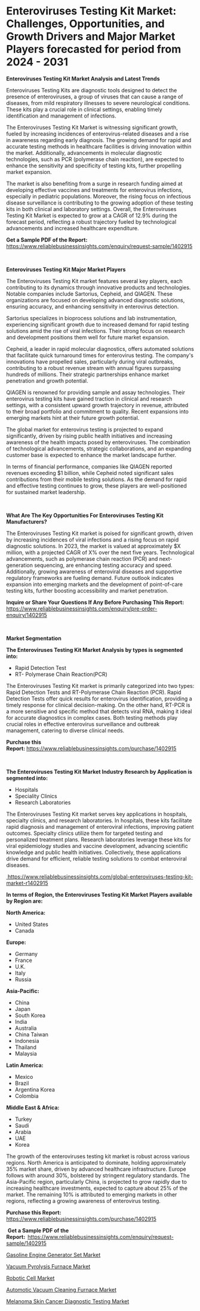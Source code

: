 <p><h1>Enteroviruses Testing Kit Market: Challenges, Opportunities, and Growth Drivers and Major Market Players forecasted for period from 2024 - 2031</h1></p><p><strong>Enteroviruses Testing Kit Market Analysis and Latest Trends</strong></p>
<p><p>Enteroviruses Testing Kits are diagnostic tools designed to detect the presence of enteroviruses, a group of viruses that can cause a range of diseases, from mild respiratory illnesses to severe neurological conditions. These kits play a crucial role in clinical settings, enabling timely identification and management of infections.</p><p>The Enteroviruses Testing Kit Market is witnessing significant growth, fueled by increasing incidences of enterovirus-related diseases and a rise in awareness regarding early diagnosis. The growing demand for rapid and accurate testing methods in healthcare facilities is driving innovation within the market. Additionally, advancements in molecular diagnostic technologies, such as PCR (polymerase chain reaction), are expected to enhance the sensitivity and specificity of testing kits, further propelling market expansion.</p><p>The market is also benefiting from a surge in research funding aimed at developing effective vaccines and treatments for enterovirus infections, especially in pediatric populations. Moreover, the rising focus on infectious disease surveillance is contributing to the growing adoption of these testing kits in both clinical and laboratory settings. Overall, the Enteroviruses Testing Kit Market is expected to grow at a CAGR of 12.9% during the forecast period, reflecting a robust trajectory fueled by technological advancements and increased healthcare expenditure.</p></p>
<p><strong>Get a Sample PDF of the Report:&nbsp;</strong> <a href="https://www.reliablebusinessinsights.com/enquiry/request-sample/1402915?utm_campaign=63&utm_medium=2&utm_source=Github&utm_content=ia&utm_term=23102024&utm_id=enteroviruses-testing-kit">https://www.reliablebusinessinsights.com/enquiry/request-sample/1402915</a></p>
<p>&nbsp;</p>
<p><strong>Enteroviruses Testing Kit Major Market Players</strong></p>
<p><p>The Enteroviruses Testing Kit market features several key players, each contributing to its dynamics through innovative products and technologies. Notable companies include Sartorius, Cepheid, and QIAGEN. These organizations are focused on developing advanced diagnostic solutions, ensuring accuracy, and enhancing sensitivity in enterovirus detection.</p><p>Sartorius specializes in bioprocess solutions and lab instrumentation, experiencing significant growth due to increased demand for rapid testing solutions amid the rise of viral infections. Their strong focus on research and development positions them well for future market expansion.</p><p>Cepheid, a leader in rapid molecular diagnostics, offers automated solutions that facilitate quick turnaround times for enterovirus testing. The company's innovations have propelled sales, particularly during viral outbreaks, contributing to a robust revenue stream with annual figures surpassing hundreds of millions. Their strategic partnerships enhance market penetration and growth potential.</p><p>QIAGEN is renowned for providing sample and assay technologies. Their enterovirus testing kits have gained traction in clinical and research settings, with a consistent upward growth trajectory in revenue, attributed to their broad portfolio and commitment to quality. Recent expansions into emerging markets hint at their future growth potential.</p><p>The global market for enterovirus testing is projected to expand significantly, driven by rising public health initiatives and increasing awareness of the health impacts posed by enteroviruses. The combination of technological advancements, strategic collaborations, and an expanding customer base is expected to enhance the market landscape further.</p><p>In terms of financial performance, companies like QIAGEN reported revenues exceeding $1 billion, while Cepheid noted significant sales contributions from their mobile testing solutions. As the demand for rapid and effective testing continues to grow, these players are well-positioned for sustained market leadership.</p></p>
<p>&nbsp;</p>
<p><strong>What Are The Key Opportunities For Enteroviruses Testing Kit Manufacturers?</strong></p>
<p><p>The Enteroviruses Testing Kit market is poised for significant growth, driven by increasing incidences of viral infections and a rising focus on rapid diagnostic solutions. In 2023, the market is valued at approximately $X million, with a projected CAGR of X% over the next five years. Technological advancements, such as polymerase chain reaction (PCR) and next-generation sequencing, are enhancing testing accuracy and speed. Additionally, growing awareness of enteroviral diseases and supportive regulatory frameworks are fueling demand. Future outlook indicates expansion into emerging markets and the development of point-of-care testing kits, further boosting accessibility and market penetration.</p></p>
<p><strong>Inquire or Share Your Questions If Any Before Purchasing This Report:</strong> <a href="https://www.reliablebusinessinsights.com/enquiry/pre-order-enquiry/1402915?utm_campaign=63&utm_medium=2&utm_source=Github&utm_content=ia&utm_term=23102024&utm_id=enteroviruses-testing-kit">https://www.reliablebusinessinsights.com/enquiry/pre-order-enquiry/1402915</a></p>
<p>&nbsp;</p>
<p><strong>Market Segmentation</strong></p>
<p><strong>The Enteroviruses Testing Kit Market Analysis by types is segmented into:</strong></p>
<p><ul><li>Rapid Detection Test</li><li>RT- Polymerase Chain Reaction(PCR)</li></ul></p>
<p><p>The Enteroviruses Testing Kit market is primarily categorized into two types: Rapid Detection Tests and RT-Polymerase Chain Reaction (PCR). Rapid Detection Tests offer quick results for enterovirus identification, providing a timely response for clinical decision-making. On the other hand, RT-PCR is a more sensitive and specific method that detects viral RNA, making it ideal for accurate diagnostics in complex cases. Both testing methods play crucial roles in effective enterovirus surveillance and outbreak management, catering to diverse clinical needs.</p></p>
<p><strong>Purchase this Report:&nbsp;</strong><a href="https://www.reliablebusinessinsights.com/purchase/1402915?utm_campaign=63&utm_medium=2&utm_source=Github&utm_content=ia&utm_term=23102024&utm_id=enteroviruses-testing-kit">https://www.reliablebusinessinsights.com/purchase/1402915</a></p>
<p>&nbsp;</p>
<p><strong>The Enteroviruses Testing Kit Market Industry Research by Application is segmented into:</strong></p>
<p><ul><li>Hospitals</li><li>Speciality Clinics</li><li>Research Laboratories</li></ul></p>
<p><p>The Enteroviruses Testing Kit market serves key applications in hospitals, specialty clinics, and research laboratories. In hospitals, these kits facilitate rapid diagnosis and management of enteroviral infections, improving patient outcomes. Specialty clinics utilize them for targeted testing and personalized treatment plans. Research laboratories leverage these kits for viral epidemiology studies and vaccine development, advancing scientific knowledge and public health initiatives. Collectively, these applications drive demand for efficient, reliable testing solutions to combat enteroviral diseases.</p></p>
<p><a href="https://www.reliablebusinessinsights.com/global-enteroviruses-testing-kit-market-r1402915?utm_campaign=63&utm_medium=2&utm_source=Github&utm_content=ia&utm_term=23102024&utm_id=enteroviruses-testing-kit">&nbsp;https://www.reliablebusinessinsights.com/global-enteroviruses-testing-kit-market-r1402915</a></p>
<p><strong>In terms of Region, the Enteroviruses Testing Kit Market Players available by Region are:</strong></p>
<p>
    <p> <strong> North America: </strong>
        <ul>
            <li>United States</li>
            <li>Canada</li>
        </ul>
        </p> 
    <p> <strong> Europe: </strong>
        <ul>
            <li>Germany</li>
            <li>France</li>
            <li>U.K.</li>
            <li>Italy</li>
            <li>Russia</li>
        </ul>
        </p> 
    <p> <strong> Asia-Pacific: </strong>
        <ul>
            <li>China</li>
            <li>Japan</li>
            <li>South Korea</li>
            <li>India</li>
            <li>Australia</li>
            <li>China Taiwan</li>
            <li>Indonesia</li>
            <li>Thailand</li>
            <li>Malaysia</li>
        </ul>
        </p> 
    <p> <strong> Latin America: </strong>
        <ul>
            <li>Mexico</li>
            <li>Brazil</li>
            <li>Argentina Korea</li>
            <li>Colombia</li>
        </ul>
        </p> 
    <p> <strong> Middle East & Africa: </strong>
        <ul>
            <li>Turkey</li>
            <li>Saudi</li>
            <li>Arabia</li>
            <li>UAE</li>
            <li>Korea</li>
        </ul>
    </p>
    </p>
<p><p>The growth of the enteroviruses testing kit market is robust across various regions. North America is anticipated to dominate, holding approximately 35% market share, driven by advanced healthcare infrastructure. Europe follows with around 30%, bolstered by stringent regulatory standards. The Asia-Pacific region, particularly China, is projected to grow rapidly due to increasing healthcare investments, expected to capture about 25% of the market. The remaining 10% is attributed to emerging markets in other regions, reflecting a growing awareness of enterovirus testing.</p></p>
<p><strong>Purchase this Report: </strong><a href="https://www.reliablebusinessinsights.com/purchase/1402915?utm_campaign=63&utm_medium=2&utm_source=Github&utm_content=ia&utm_term=23102024&utm_id=enteroviruses-testing-kit">https://www.reliablebusinessinsights.com/purchase/1402915</a></p>
<p>&nbsp;<strong>Get a Sample PDF of the Report:&nbsp;&nbsp;</strong><a href="https://www.reliablebusinessinsights.com/enquiry/request-sample/1402915?utm_campaign=63&utm_medium=2&utm_source=Github&utm_content=ia&utm_term=23102024&utm_id=enteroviruses-testing-kit">https://www.reliablebusinessinsights.com/enquiry/request-sample/1402915</a></p>
<p><strong></strong></p>
<p><p><a href="https://issuu.com/reportprime-2/docs/gasoline-engine-generator-set-marke_e6cf05f9e766a4?utm_campaign=63&utm_medium=2&utm_source=Github&utm_content=ia&utm_term=23102024&utm_id=enteroviruses-testing-kit">Gasoline Engine Generator Set Market</a></p><p><a href="https://www.linkedin.com/pulse/global-vacuum-pyrolysis-furnace-market-opportunities-challenges2024-goqtf?utm_campaign=63&utm_medium=2&utm_source=Github&utm_content=ia&utm_term=23102024&utm_id=enteroviruses-testing-kit">Vacuum Pyrolysis Furnace Market</a></p><p><a href="https://issuu.com/reportprime-2/docs/robotic-cell-market-size-2030.pptx_f1840370a8be54?utm_campaign=63&utm_medium=2&utm_source=Github&utm_content=ia&utm_term=23102024&utm_id=enteroviruses-testing-kit">Robotic Cell Market</a></p><p><a href="https://www.linkedin.com/pulse/automotic-vacuum-cleaning-furnace-sector-surge-76-growth-mclkf?utm_campaign=63&utm_medium=2&utm_source=Github&utm_content=ia&utm_term=23102024&utm_id=enteroviruses-testing-kit">Automotic Vacuum Cleaning Furnace Market</a></p><p><a href="https://github.com/kimhelmer83/Market-Research-Report-List-1/blob/main/melanoma-skin-cancer-diagnostic-testing-market.md?utm_campaign=63&utm_medium=2&utm_source=Github&utm_content=ia&utm_term=23102024&utm_id=enteroviruses-testing-kit">Melanoma Skin Cancer Diagnostic Testing Market</a></p></p>